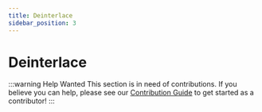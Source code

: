 ```yaml
---
title: Deinterlace
sidebar_position: 3
---
```


# Deinterlace

:::warning Help Wanted
This section is in need of contributions. If you believe you can help, please see our [Contribution Guide](../contribution-guide.md) to get started as a contributor!
:::